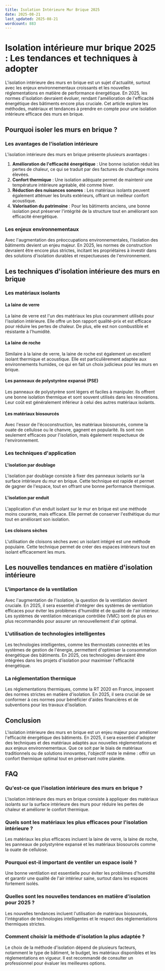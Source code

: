 ```yaml
---
title: Isolation Intérieure Mur Brique 2025
date: 2025-08-21
last_updated: 2025-08-21
wordcount: 883
---
```


# Isolation intérieure mur brique 2025 : Les tendances et techniques à adopter

L'isolation intérieure des murs en brique est un sujet d'actualité, surtout avec les enjeux environnementaux croissants et les nouvelles réglementations en matière de performance énergétique. En 2025, les normes d'isolation devraient évoluer, rendant l'amélioration de l'efficacité énergétique des bâtiments encore plus cruciale. Cet article explore les méthodes, matériaux et tendances à prendre en compte pour une isolation intérieure efficace des murs en brique.

## Pourquoi isoler les murs en brique ?

### Les avantages de l'isolation intérieure

L'isolation intérieure des murs en brique présente plusieurs avantages :

1. **Amélioration de l'efficacité énergétique** : Une bonne isolation réduit les pertes de chaleur, ce qui se traduit par des factures de chauffage moins élevées.
2. **Confort thermique** : Une isolation adéquate permet de maintenir une température intérieure agréable, été comme hiver.
3. **Réduction des nuisances sonores** : Les matériaux isolants peuvent également atténuer les bruits extérieurs, offrant un meilleur confort acoustique.
4. **Valorisation du patrimoine** : Pour les bâtiments anciens, une bonne isolation peut préserver l'intégrité de la structure tout en améliorant son efficacité énergétique.

### Les enjeux environnementaux

Avec l'augmentation des préoccupations environnementales, l'isolation des bâtiments devient un enjeu majeur. En 2025, les normes de construction devraient être encore plus strictes, incitant les propriétaires à investir dans des solutions d'isolation durables et respectueuses de l'environnement.

## Les techniques d'isolation intérieure des murs en brique

### Les matériaux isolants

#### La laine de verre

La laine de verre est l'un des matériaux les plus couramment utilisés pour l'isolation intérieure. Elle offre un bon rapport qualité-prix et est efficace pour réduire les pertes de chaleur. De plus, elle est non combustible et résistante à l'humidité.

#### La laine de roche

Similaire à la laine de verre, la laine de roche est également un excellent isolant thermique et acoustique. Elle est particulièrement adaptée aux environnements humides, ce qui en fait un choix judicieux pour les murs en brique.

#### Les panneaux de polystyrène expansé (PSE)

Les panneaux de polystyrène sont légers et faciles à manipuler. Ils offrent une bonne isolation thermique et sont souvent utilisés dans les rénovations. Leur coût est généralement inférieur à celui des autres matériaux isolants.

#### Les matériaux biosourcés

Avec l'essor de l'écoconstruction, les matériaux biosourcés, comme la ouate de cellulose ou le chanvre, gagnent en popularité. Ils sont non seulement efficaces pour l'isolation, mais également respectueux de l'environnement.

### Les techniques d'application

#### L'isolation par doublage

L'isolation par doublage consiste à fixer des panneaux isolants sur la surface intérieure du mur en brique. Cette technique est rapide et permet de gagner de l'espace, tout en offrant une bonne performance thermique.

#### L'isolation par enduit

L'application d'un enduit isolant sur le mur en brique est une méthode moins courante, mais efficace. Elle permet de conserver l'esthétique du mur tout en améliorant son isolation.

#### Les cloisons sèches

L'utilisation de cloisons sèches avec un isolant intégré est une méthode populaire. Cette technique permet de créer des espaces intérieurs tout en isolant efficacement les murs.

## Les nouvelles tendances en matière d'isolation intérieure

### L'importance de la ventilation

Avec l'augmentation de l'isolation, la question de la ventilation devient cruciale. En 2025, il sera essentiel d'intégrer des systèmes de ventilation efficaces pour éviter les problèmes d'humidité et de qualité de l'air intérieur. Les systèmes de ventilation mécanique contrôlée (VMC) sont de plus en plus recommandés pour assurer un renouvellement d'air optimal.

### L'utilisation de technologies intelligentes

Les technologies intelligentes, comme les thermostats connectés et les systèmes de gestion de l'énergie, permettent d'optimiser la consommation énergétique des bâtiments. En 2025, ces technologies devraient être intégrées dans les projets d'isolation pour maximiser l'efficacité énergétique.

### La réglementation thermique

Les réglementations thermiques, comme la RT 2020 en France, imposent des normes strictes en matière d'isolation. En 2025, il sera crucial de se conformer à ces normes pour bénéficier d'aides financières et de subventions pour les travaux d'isolation.

## Conclusion

L'isolation intérieure des murs en brique est un enjeu majeur pour améliorer l'efficacité énergétique des bâtiments. En 2025, il sera essentiel d'adopter des techniques et des matériaux adaptés aux nouvelles réglementations et aux enjeux environnementaux. Que ce soit par le biais de matériaux traditionnels ou de solutions innovantes, l'objectif reste le même : offrir un confort thermique optimal tout en préservant notre planète.

## FAQ

### Qu'est-ce que l'isolation intérieure des murs en brique ?

L'isolation intérieure des murs en brique consiste à appliquer des matériaux isolants sur la surface intérieure des murs pour réduire les pertes de chaleur et améliorer le confort thermique.

### Quels sont les matériaux les plus efficaces pour l'isolation intérieure ?

Les matériaux les plus efficaces incluent la laine de verre, la laine de roche, les panneaux de polystyrène expansé et les matériaux biosourcés comme la ouate de cellulose.

### Pourquoi est-il important de ventiler un espace isolé ?

Une bonne ventilation est essentielle pour éviter les problèmes d'humidité et garantir une qualité de l'air intérieur saine, surtout dans les espaces fortement isolés.

### Quelles sont les nouvelles tendances en matière d'isolation pour 2025 ?

Les nouvelles tendances incluent l'utilisation de matériaux biosourcés, l'intégration de technologies intelligentes et le respect des réglementations thermiques strictes.

### Comment choisir la méthode d'isolation la plus adaptée ?

Le choix de la méthode d'isolation dépend de plusieurs facteurs, notamment le type de bâtiment, le budget, les matériaux disponibles et les réglementations en vigueur. Il est recommandé de consulter un professionnel pour évaluer les meilleures options.